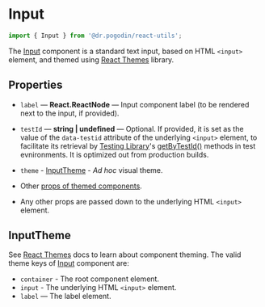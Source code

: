 # Input
```jsx
import { Input } from '@dr.pogodin/react-utils';
```
The [Input] component is a standard text input, based on HTML `<input>` element,
and themed using [React Themes] library.

## Properties

- `label` &mdash; **React.ReactNode** &mdash; Input component label
  (to be rendered next to the input, if provided).

- `testId` &mdash; **string | undefined** &mdash; Optional. If provided, it is
  set as the value of the `data-testid` attribute of the underlying `<input>`
  element, to facilitate its retrieval by [Testing Library]'s [getByTestId()]
  methods in test evnironments. It is optimized out from production builds.

- `theme` - [InputTheme] - _Ad hoc_ visual theme.
- Other [props of themed components](https://www.npmjs.com/package/@dr.pogodin/react-themes#themed-component-properties).
- Any other props are passed down to the underlying HTML `<input>` element.

## InputTheme

See [React Themes] docs to learn about component theming. The valid theme keys
of [Input] component are:
- `container` - The root component element.
- `input` - The underlying HTML `<input>` element.
- `label` &mdash; The label element.

[getByTestId()]: https://testing-library.com/docs/queries/bytestid
[Input]: #
[InputTheme]: #inputtheme
[React Themes]: https://dr.pogodin.studio/docs/react-themes
[Testing Library]: https://testing-library.com
